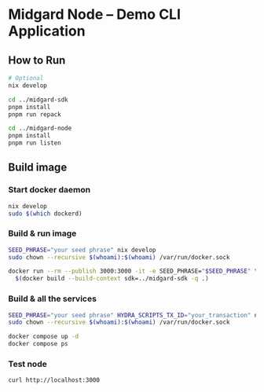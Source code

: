 # Midgard Node – Demo CLI Application

## How to Run

```sh
# Optional
nix develop

cd ../midgard-sdk
pnpm install
pnpm run repack

cd ../midgard-node
pnpm install
pnpm run listen
```

## Build image

### Start docker daemon

``` sh
nix develop
sudo $(which dockerd)
```

### Build & run image

``` sh
SEED_PHRASE="your seed phrase" nix develop
sudo chown --recursive $(whoami):$(whoami) /var/run/docker.sock

docker run --rm --publish 3000:3000 -it -e SEED_PHRASE="$SEED_PHRASE" \
  $(docker build --build-context sdk=../midgard-sdk -q .)
```

### Build & all the services

``` sh
SEED_PHRASE="your seed phrase" HYDRA_SCRIPTS_TX_ID="your_transaction" nix develop
sudo chown --recursive $(whoami):$(whoami) /var/run/docker.sock

docker compose up -d
docker compose ps
```

### Test node

``` sh
curl http://localhost:3000
```

